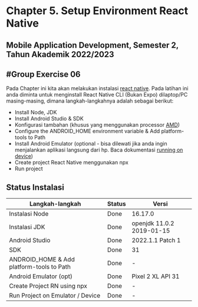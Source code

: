 # Chapter 5. Setup Environment React Native

## Mobile Application Development, Semester 2, Tahun Akademik 2022/2023

## #Group Exercise 06

Pada Chapter ini kita akan melakukan instalasi [react native]. Pada latihan ini anda diminta untuk menginstall React Native CLI (Bukan Expo) dilaptop/PC masing-masing, dimana langkah-langkahnya adalah sebagai berikut:

- Install Node, JDK
- Install Android Studio & SDK
- Konfigurasi tambahan (khusus yang menggunakan processor [AMD])
- Configure the ANDROID_HOME environment variable & Add platform-tools to Path
- Install Android Emulator (optional - bisa dilewati jika anda ingin menjalankan aplikasi langsung dari hp. Baca dokumentasi [running on device])
- Create project React Native menggunakan npx
- Run project

## Status Instalasi

| Langkah-langkah                           | Status | Versi                     |
| ----------------------------------------- | ------ | ------------------------- |
| Instalasi Node                            | Done   | 16.17.0                   |
| Instalasi JDK                             | Done   | openjdk 11.0.2 2019-01-15 |
| Android Studio                            | Done   | 2022.1.1 Patch 1          |
| SDK                                       | Done   | 31                        |
| ANDROID_HOME & Add platform-tools to Path | Done   | -                         |
| Android Emulator (opt)                    | Done   | Pixel 2 XL API 31         |
| Create Project RN using npx               | Done   | -                         |
| Run Project on Emulator / Device          | Done   | -                         |

[react native]: https://reactnative.dev/docs/environment-setup
[running on device]: https://reactnative.dev/docs/running-on-device
[amd]: https://android-developers.googleblog.com/2018/07/android-emulator-amd-processor-hyper-v.html
[openjdk 11.0.5 2019-10-15]: https://docs.aws.amazon.com/corretto/latest/corretto-11-ug/downloads-list.html
